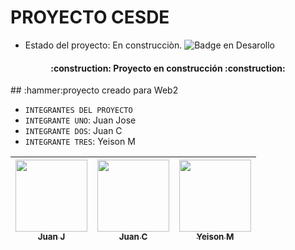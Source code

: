 <h1>PROYECTO CESDE</h1>

- Estado del proyecto: En construcciòn.
![Badge en Desarollo](https://static.vecteezy.com/system/resources/previews/002/822/240/large_2x/under-construction-building-vector.jpg)
<h4 align="center">
:construction: Proyecto en construcción :construction:
</h4>
## :hammer:proyecto creado para Web2

- `INTEGRANTES DEL PROYECTO `
- `INTEGRANTE UNO`: Juan Jose
- `INTEGRANTE DOS`: Juan C
- `INTEGRANTE TRES`: Yeison M

| [<img src="https://th.bing.com/th/id/OIP.bC4ZhYybBmDXtCPUU8SqigHaIu?rs=1&pid=ImgDetMain" width=115><br><sub>Juan J</sub>](https://github.com/camilafernanda) |  [<img src="[[https://avatars.githubusercontent.com/u/71970858?v=4](https://i.suar.me/qx2Y/l)](https://th.bing.com/th/id/OIP.LR2PVG3XQW_Pq-yR6IDODQAAAA?w=463&h=572&rs=1&pid=ImgDetMain)" width=115><br><sub>Juan C</sub>]([https://github.com/guilhermeonrails](https://github.com/ellenpimentel)) |  [<img src="[https://avatars.githubusercontent.com/u/91544872?v=4](https://th.bing.com/th/id/OIP.T2JiQRFUYch26cQDzadF9gAAAA?w=156&h=250&rs=1&pid=ImgDetMain)" width=115><br><sub>Yeison M</sub>](https://github.com/genesysaluralatam) |
| :---: | :---: | :---: |


